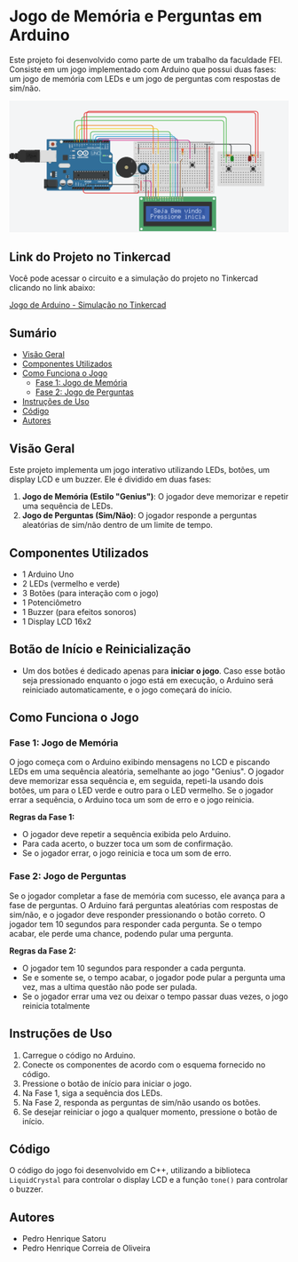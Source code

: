 # Jogo de Memória e Perguntas em Arduino

Este projeto foi desenvolvido como parte de um trabalho da faculdade FEI. Consiste em um jogo implementado com Arduino que possui duas fases: um jogo de memória com LEDs e um jogo de perguntas com respostas de sim/não.

![Diagrama do Circuito](img_arduino.png)
## Link do Projeto no Tinkercad

Você pode acessar o circuito e a simulação do projeto no Tinkercad clicando no link abaixo:

[Jogo de Arduino - Simulação no Tinkercad](https://www.tinkercad.com/things/fL2FE5O3fUw-jogo-arduino?sharecode=6uSYjramlLTqF8oCIIy6r9clfH3LyNMMoarauO4mZpI)
## Sumário

- [Visão Geral](#visão-geral)
- [Componentes Utilizados](#componentes-utilizados)
- [Como Funciona o Jogo](#como-funciona-o-jogo)
  - [Fase 1: Jogo de Memória](#fase-1-jogo-de-memória)
  - [Fase 2: Jogo de Perguntas](#fase-2-jogo-de-perguntas)
- [Instruções de Uso](#instruções-de-uso)
- [Código](#código)
- [Autores](#autores)

## Visão Geral

Este projeto implementa um jogo interativo utilizando LEDs, botões, um display LCD e um buzzer. Ele é dividido em duas fases:

1. **Jogo de Memória (Estilo "Genius")**: O jogador deve memorizar e repetir uma sequência de LEDs.
2. **Jogo de Perguntas (Sim/Não)**: O jogador responde a perguntas aleatórias de sim/não dentro de um limite de tempo.

## Componentes Utilizados

- 1 Arduino Uno
- 2 LEDs (vermelho e verde)
- 3 Botões (para interação com o jogo)
- 1 Potenciômetro
- 1 Buzzer (para efeitos sonoros)
- 1 Display LCD 16x2

## Botão de Início e Reinicialização

- Um dos botões é dedicado apenas para **iniciar o jogo**. Caso esse botão seja pressionado enquanto o jogo está em execução, o Arduino será reiniciado automaticamente, e o jogo começará do início.

## Como Funciona o Jogo

### Fase 1: Jogo de Memória

O jogo começa com o Arduino exibindo mensagens no LCD e piscando LEDs em uma sequência aleatória, semelhante ao jogo "Genius". O jogador deve memorizar essa sequência e, em seguida, repeti-la usando dois botões, um para o LED verde e outro para o LED vermelho. Se o jogador errar a sequência, o Arduino toca um som de erro e o jogo reinicia.

**Regras da Fase 1:**
- O jogador deve repetir a sequência exibida pelo Arduino.
- Para cada acerto, o buzzer toca um som de confirmação.
- Se o jogador errar, o jogo reinicia e toca um som de erro.

### Fase 2: Jogo de Perguntas

Se o jogador completar a fase de memória com sucesso, ele avança para a fase de perguntas. O Arduino fará perguntas aleatórias com respostas de sim/não, e o jogador deve responder pressionando o botão correto. O jogador tem 10 segundos para responder cada pergunta. Se o tempo acabar, ele perde uma chance, podendo pular uma pergunta.

**Regras da Fase 2:**
- O jogador tem 10 segundos para responder a cada pergunta.
- Se e somente se, o tempo acabar, o jogador pode pular a pergunta uma vez, mas a ultima questão não pode ser pulada.
- Se o jogador errar uma vez ou deixar o tempo passar duas vezes, o jogo reinicia totalmente


  
## Instruções de Uso

1. Carregue o código no Arduino.
2. Conecte os componentes de acordo com o esquema fornecido no código.
3. Pressione o botão de início para iniciar o jogo.
4. Na Fase 1, siga a sequência dos LEDs.
5. Na Fase 2, responda as perguntas de sim/não usando os botões.
6. Se desejar reiniciar o jogo a qualquer momento, pressione o botão de início.

## Código

O código do jogo foi desenvolvido em C++, utilizando a biblioteca `LiquidCrystal` para controlar o display LCD e a função `tone()` para controlar o buzzer.

## Autores

- Pedro Henrique Satoru
- Pedro Henrique Correia de Oliveira
